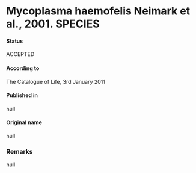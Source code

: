 # Mycoplasma haemofelis Neimark et al., 2001. SPECIES

#### Status
ACCEPTED

#### According to
The Catalogue of Life, 3rd January 2011

#### Published in
null

#### Original name
null

### Remarks
null